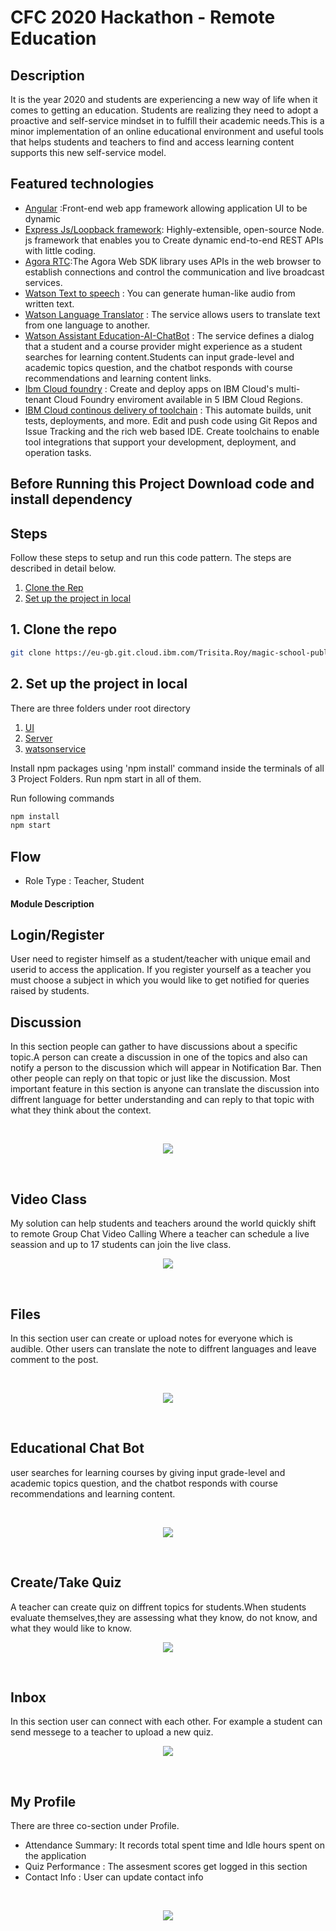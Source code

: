 # CFC 2020 Hackathon - Remote Education

## Description
It is the year 2020 and students are experiencing a new way of life when it comes to getting an education. Students are realizing they need to adopt a proactive and self-service mindset in to fulfill their academic needs.This is a minor implementation of an online educational environment and useful tools that helps students and teachers to find and access learning content supports this new self-service model.

## Featured technologies
* [Angular](https://angular.io/guide/setup-local) :Front-end web app framework allowing application UI to be dynamic
* [Express Js/Loopback framework](https://loopback.io/doc/en/lb3/Installation.html): Highly-extensible, open-source Node. js framework that enables you to Create dynamic end-to-end  REST APIs with little coding. 
* [Agora RTC](https://docs.agora.io/en/Video/product_video?platform=All%20Platforms):The Agora Web SDK library uses APIs in the web browser to establish connections and control the communication and live broadcast services.
* [Watson Text to speech](https://cloud.ibm.com/catalog/services/text-to-speech) : You can generate human-like audio from written text. 
* [Watson Language Translator](https://cloud.ibm.com/catalog/services/language-translator) : The service allows users to translate text from one language to another.
* [Watson Assistant Education-AI-ChatBot](https://cloud.ibm.com/catalog/services/watson-assistant) : The service defines a dialog that a student and a course provider might experience as a student searches for learning content.Students can input grade-level and academic topics question, and the chatbot responds with course recommendations and learning content links. 
* [Ibm Cloud foundry](https://cloud.ibm.com/cloudfoundry/overview) : Create and deploy apps on IBM Cloud's multi-tenant Cloud Foundry enviroment available in 5 IBM Cloud Regions. 
* [IBM Cloud continous delivery of toolchain](https://cloud.ibm.com/services/continuous-delivery/crn%3Av1%3Abluemix%3Apublic%3Acontinuous-delivery%3Aeu-gb%3Aa%2Fd54a7808f74547e498188a99a26fac7a%3A2380b01a-970d-4e37-be8c-c76c034a61ad%3A%3A?paneId=manage) : This automate builds, unit tests, deployments, and more. Edit and push code using Git Repos and Issue Tracking and the rich web based IDE. Create toolchains to enable tool integrations that support your development, deployment, and operation tasks.

## Before Running this Project Download code and install dependency
## Steps

Follow these steps to setup and run this code pattern. The steps are described in detail below.

1. [Clone the Rep](#1-clone-the-repo)
2. [Set up the project in local](#2-set-up-the-project-in-local)

## 1. Clone the repo
```bash
git clone https://eu-gb.git.cloud.ibm.com/Trisita.Roy/magic-school-public.git
```
## 2. Set up the project in local
There are three folders under root directory 
1. [UI](http://localhost:4200)
2. [Server](http://localhost:3030/explorer)
3. [watsonservice](http://localhost:3000)

Install npm packages using 'npm install' command inside the terminals of all 3 Project Folders.
Run npm start in all of them.

Run following commands
```bash
npm install
npm start
```




## Flow

* Role Type : Teacher, Student

#### Module Description ######


## Login/Register
User need to register himself as a student/teacher with unique email and userid to access the application. If you register yourself as a teacher you must choose a subject in which you would like to get notified for queries raised by students.

## Discussion
In this section people can gather to have discussions about a specific topic.A person can create a discussion in one of the topics and also can notify a person to the discussion which will appear in Notification Bar. Then other people can reply on that topic or just like the discussion. Most important feature in this section is anyone can translate the discussion into diffrent language for better understanding and can reply to that topic with what they think about the context.

<br>
<p align="center">
  <img src="GIF/discussion.gif">
</p>
<br>

## Video Class    
My solution can help students and teachers around the world quickly shift to remote Group Chat Video Calling Where a teacher can schedule a live seassion and up to 17 students can join the live class.
<br>
<p align="center">
  <img src="GIF/videocall.gif">
</p>
<br>


## Files
In this section user can create or upload notes for everyone which is audible. Other users can translate the note to diffrent languages and leave comment to the post.

<br>
<p align="center"> 
  <img src="GIF/speech2text.gif">
</p>
<br>

## Educational Chat Bot
user searches for learning courses by giving input grade-level and academic topics question, and the chatbot responds with course recommendations and learning content.

<br>
<p align="center"> 
  <img src="GIF/bot.gif">
</p>
<br>

## Create/Take Quiz
A teacher can create quiz on diffrent topics for students.When students evaluate themselves,they are assessing what they know, do not know, and what they would like to know.
<br>
<p align="center"> 
  <img src="GIF/takequiz.gif">
</p>
<br>

## Inbox
In this section user can connect with each other. For example a student can send messege to a teacher to upload a new quiz.
<br>
<p align="center"> 
  <img src="GIF/inbox.gif">
</p>
<br>

## My Profile
There are three co-section under Profile.
* Attendance Summary: It records total spent time and Idle hours spent on the application
* Quiz Performance : The assesment scores get logged in this section
* Contact Info : User can update contact info
<br>
<p align="center"> 
  <img src="GIF/my-profile.gif">
</p>
<br>
 

